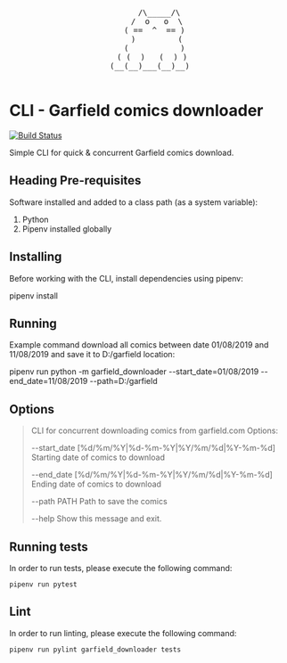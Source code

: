 <div align="center">
<pre>
    /\_____/\
   /  o   o  \
  ( ==  ^  == )
   )         (
  (           )
 ( (  )   (  ) )
(__(__)___(__)__)
         
</pre>
</div>

# CLI - Garfield comics downloader
[![Build Status](https://travis-ci.com/Bartosz-D3V/garfield-downloader.svg?token=tqZyPRhzSnop7iN2Y7Ug&branch=master)](https://travis-ci.com/Bartosz-D3V/garfield-downloader)

Simple CLI for quick & concurrent Garfield comics download.

## Heading Pre-requisites

Software installed and added to a class path (as a system variable):
 1. Python
 2. Pipenv installed globally
 
## Installing
Before working with the CLI, install dependencies using pipenv:

   pipenv install

## Running
Example command download all comics between date 01/08/2019 and 11/08/2019 and save it
to D:/garfield location:

   pipenv run python -m garfield_downloader --start_date=01/08/2019 --end_date=11/08/2019 --path=D:/garfield

## Options

>   CLI for concurrent downloading comics from garfield.com    Options: 
> 
>   --start_date [%d/%m/%Y|%d-%m-%Y|%Y/%m/%d|%Y-%m-%d]  
>                                   Starting date of comics to download  
>                                   
>   --end_date [%d/%m/%Y|%d-%m-%Y|%Y/%m/%d|%Y-%m-%d]  
>                                   Ending date of comics to download  
>                                   
>   --path PATH                     Path to save the comics  
>   
>   --help                          Show this message and exit.


## Running tests
In order to run tests, please execute the following command:

    pipenv run pytest

## Lint
In order to run linting, please execute the following command:

    pipenv run pylint garfield_downloader tests
